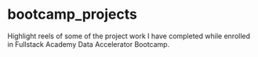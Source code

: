 # bootcamp_projects
Highlight reels of some of the project work I have completed while enrolled in Fullstack Academy Data Accelerator Bootcamp.
